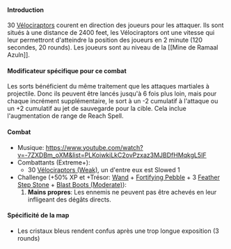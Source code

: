 #### Introduction
30 [Vélociraptors](https://2e.aonprd.com/Monsters.aspx?ID=2915&Weak=true&NoRedirect=1) courent en direction des joueurs pour les attaquer. Ils sont situés à une distance de 2400 feet, les Vélociraptors ont une vitesse qui leur permettront d'atteindre la position des joueurs en 2 minute (120 secondes, 20 rounds). Les joueurs sont au niveau de la [[Mine de Ramaal Azuln]].
#### Modificateur spécifique pour ce combat
Les sorts bénéficient du même traitement que les attaques martiales à projectile. Donc ils peuvent être lancés jusqu'à 6 fois plus loin, mais pour chaque incrément supplémentaire, le sort à un -2 cumulatif à l'attaque ou un +2 cumulatif au jet de sauvegarde pour la cible. Cela inclue l'augmentation de range de Reach Spell.
#### Combat
- Musique: https://www.youtube.com/watch?v=-7ZXDBm_oXM&list=PLKoiwkiLkC2ovPzxaz3MJBDfHMqkgL5IF
- Combattants (Extreme+):
	- 30 [Vélociraptors (Weak)](https://2e.aonprd.com/Monsters.aspx?ID=2915&Weak=true&NoRedirect=1), un d'entre eux est Slowed 1
- Challenge (+50% XP et +Trésor: [Wand](https://2e.aonprd.com/Equipment.aspx?ID=2286) + [Fortifying Pebble](https://2e.aonprd.com/Equipment.aspx?ID=522) + 3 [Feather Step Stone](https://2e.aonprd.com/Equipment.aspx?ID=2976) + [Blast Boots (Moderate)](https://2e.aonprd.com/Equipment.aspx?ID=1104)):
	1. **Mains propres**: Les ennemis ne peuvent pas être achevés en leur infligeant des dégâts directs.
#### Spécificité de la map
- Les cristaux bleus rendent confus après une trop longue exposition (3 rounds)